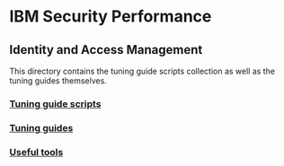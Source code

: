 # IBM Security Performance

## Identity and Access Management

This directory contains the tuning guide scripts collection as well as the tuning guides themselves.

### [Tuning guide scripts](scripts)

### [Tuning guides](docs)

### [Useful tools](tools)
